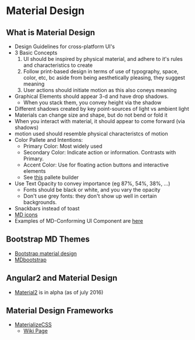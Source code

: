 Material Design
============

## What is Material Design
- Design Guidelines for cross-platform UI's
- 3 Basic Concepts
    1. UI should be inspired by physical material, and adhere to it's rules and characteristics to create 
    2. Follow print-based design in terms of use of typography, space, color, etc, bc aside from being aesthetically pleasing, they suggest meaning
    3. User actions should initiate motion as this also coneys meaning
- Graphical Elements should appear 3-d and have drop shadows.
    - When you stack them, you convey height via the shadow
- Different shadows created by key point-sources of light vs ambient light
- Materials can change size and shape, but do not bend or fold it
- When you interact with material, it should appear to come forward (via shadows)
- motion used should resemble physical characteristcs of motion
- Color Pallete and Intentions:
    - Primary Color: Most widely used
    - Secondary Color: Indicate action or information.  Contrasts with Primary.
    - Accent Color: Use for floating action buttons and interactive elements
    - See [this](http://www.materialpalette.com/yellow/indigo) pallete builder
- Use Text Opacity to convey importance  (eg 87%, 54%, 38%, ...)
    - Fonts should be black or white, and you vary the opacity
    - Don't use grey fonts: they don't show up well in certain backgrounds.
- Snackbars instead of toast
- [MD icons](https://design.google.com/icons/)
- Examples of MD-Conforming UI Component are [here](https://material.google.com/components/bottom-navigation.html)

## Bootstrap MD Themes
- [Bootstrap material design](http://fezvrasta.github.io/bootstrap-material-design)
- [MDbootstrap](http://mdbootstrap.com/)

## Angular2 and Material Design
- [Material2](https://github.com/angular/material2) is in alpha (as of july 2016)

## Material Design Frameworks
- [MaterializeCSS](http://materializecss.com/)
    - [Wiki Page](https://github.com/Dogfalo/materialize/wiki)
    